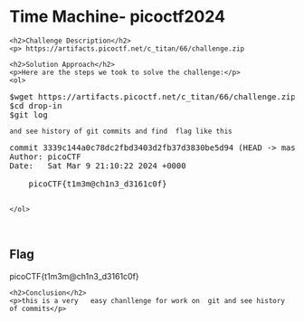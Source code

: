 
<!DOCTYPE html>
<html>

<body>
    <h1>Time Machine- picoctf2024</h1>

    <h2>Challenge Description</h2>
    <p> https://artifacts.picoctf.net/c_titan/66/challenge.zip
 
</p>
 
    <h2>Solution Approach</h2>
    <p>Here are the steps we took to solve the challenge:</p>
    <ol>
<pre>
$wget https://artifacts.picoctf.net/c_titan/66/challenge.zip
$cd drop-in
$git log
</pre>       
    and see history of git commits and find  flag like this
<pre>
commit 3339c144a0c78dc2fbd3403d2fb37d3830be5d94 (HEAD -> master)
Author: picoCTF <ops@picoctf.com>
Date:   Sat Mar 9 21:10:22 2024 +0000

    picoCTF{t1m3m@ch1n3_d3161c0f}

</pre>
    </ol>
<br>
    <h2>Flag</h2>
    <p class="flag">picoCTF{t1m3m@ch1n3_d3161c0f}
</p>

    <h2>Conclusion</h2>
    <p>this is a very   easy chanllenge for work on  git and see history of commits</p>
</body>
</html>

